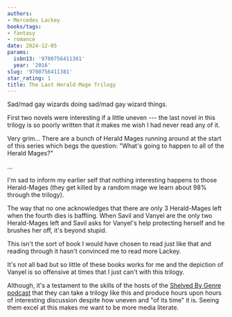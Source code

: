 ```yaml
---
authors:
- Mercedes Lackey
books/tags:
- fantasy
- romance
date: 2024-12-05
params:
  isbn13: '9780756411381'
  year: '2016'
slug: '9780756411381'
star_rating: 1
title: The Last Herald-Mage Trilogy
---
```


Sad/mad gay wizards doing sad/mad gay wizard things.

<!--more-->

First two novels were interesting if a little uneven --- the last novel in this trilogy is so poorly written that it makes me wish I had never read any of it.

Very grim... There are a bunch of Herald Mages running around at the start of this series which begs the question: "What's going to happen to all of the Herald Mages?"

...

I'm sad to inform my earlier self that nothing interesting happens to those Herald-Mages (they get killed by a random mage we learn about 98% through the trilogy).

The way that no one acknowledges that there are only 3 Herald-Mages left when the fourth dies is baffling. When Savil and Vanyel are the only two Herald-Mages left and Savil asks for Vanyel's help protecting herself and he brushes her off, it's beyond stupid.

This isn't the sort of book I would have chosen to read just like that and reading through it hasn't convinced me to read more Lackey.

It's not all bad but so little of these books works for me and the depiction of Vanyel is so offensive at times that I just can't with this trilogy.

Although, it's a testament to the skills of the hosts of the [Shelved By Genre podcast](http://rangedtouch.com/category/shelved-by-genre/) that they can take a trilogy like this and produce hours upon hours of interesting discussion despite how uneven and "of its time" it is. Seeing them excel at this makes me want to be more media literate.